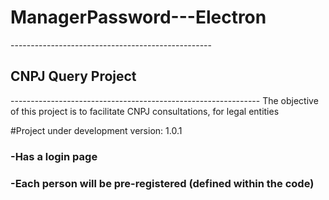 # ManagerPassword---Electron
-------------------------------------------------- <h2 style="background-color: purpple">CNPJ Query Project</h2> --------------------------------------------------------------
The objective of this project is to facilitate CNPJ consultations, for legal entities


#Project under development
version: 1.0.1


<h3>-Has a login page</h3>
 <h3>-Each person will be pre-registered (defined within the code)</h3>

